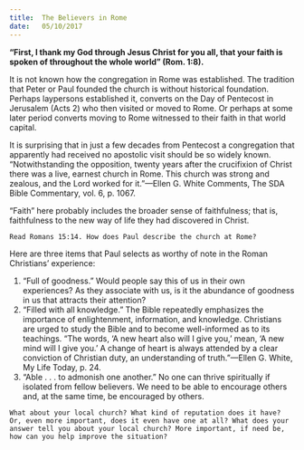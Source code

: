 ```yaml
---
title:  The Believers in Rome
date:   05/10/2017
---
```


**“First, I thank my God through Jesus Christ for you all, that your faith is spoken of throughout the whole world” (Rom. 1:8).**

It is not known how the congregation in Rome was established. The tradition that Peter or Paul founded the church is without historical foundation. Perhaps laypersons established it, converts on the Day of Pentecost in Jerusalem (Acts 2) who then visited or moved to Rome. Or perhaps at some later period converts moving to Rome witnessed to their faith in that world capital.

It is surprising that in just a few decades from Pentecost a congregation that apparently had received no apostolic visit should be so widely known. “Notwithstanding the opposition, twenty years after the crucifixion of Christ there was a live, earnest church in Rome. This church was strong and zealous, and the Lord worked for it.”—Ellen G. White Comments, The SDA Bible Commentary, vol. 6, p. 1067.

“Faith” here probably includes the broader sense of faithfulness; that is, faithfulness to the new way of life they had discovered in Christ.

`Read Romans 15:14. How does Paul describe the church at Rome?`

Here are three items that Paul selects as worthy of note in the Roman Christians’ experience:

1. “Full of goodness.” Would people say this of us in their own experiences? As they associate with us, is it the abundance of goodness in us that attracts their attention?
2. “Filled with all knowledge.” The Bible repeatedly emphasizes the importance of enlightenment, information, and knowledge. Christians are urged to study the Bible and to become well-informed as to its teachings. “The words, ‘A new heart also will I give you,’ mean, ‘A new mind will I give you.’ A change of heart is always attended by a clear conviction of Christian duty, an understanding of truth.”—Ellen G. White, My Life Today, p. 24.
3. “Able . . . to admonish one another.” No one can thrive spiritually if isolated from fellow believers. We need to be able to encourage others and, at the same time, be encouraged by others.

`What about your local church? What kind of reputation does it have? Or, even more important, does it even have one at all? What does your answer tell you about your local church? More important, if need be, how can you help improve the situation?`